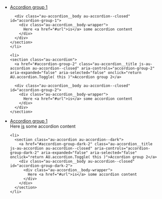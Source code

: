 <ul class="au-accordion-group">
  <li>
    <section class="au-accordion">
      <a href="#accordion-group-1" class="au-accordion__title js-au-accordion au-accordion--closed" aria-controls="accordion-group-1" aria-expanded="false" aria-selected="false" onclick="return AU.accordion.Toggle( this )">Accordion group 1</a>

      <div class="au-accordion__body au-accordion--closed" id="accordion-group-1">
        <div class="au-accordion__body-wrapper">
          Here <a href="#url">is</a> some accordion content
        </div>
      </div>
    </section>
    </li>

    <li>
    <section class="au-accordion">
      <a href="#accordion-group-2" class="au-accordion__title js-au-accordion au-accordion--closed" aria-controls="accordion-group-2" aria-expanded="false" aria-selected="false" onclick="return AU.accordion.Toggle( this )">Accordion group 2</a>

      <div class="au-accordion__body au-accordion--closed" id="accordion-group-2">
        <div class="au-accordion__body-wrapper">
          Here <a href="#url">is</a> some accordion content
        </div>
      </div>
    </section>
  </li>
</ul>

<div class="au-body au-body--dark">
  <ul class="au-accordion-group">
    <li>
      <section class="au-accordion au-accordion--dark">
        <a href="#accordion-group-dark-1" class="au-accordion__title js-au-accordion au-accordion--closed" aria-controls="accordion-group-dark-1" aria-expanded="false" aria-selected="false" onclick="return AU.accordion.Toggle( this )">Accordion group 1</a>
        <div class="au-accordion__body au-accordion--closed" id="accordion-group-dark-1">
          <div class="au-accordion__body-wrapper">
            Here <a href="#url">is</a> some accordion content
          </div>
        </div>
      </section>
    </li>

    <li>
      <section class="au-accordion au-accordion--dark">
        <a href="#accordion-group-dark-2" class="au-accordion__title js-au-accordion au-accordion--closed" aria-controls="accordion-group-dark-2" aria-expanded="false" aria-selected="false" onclick="return AU.accordion.Toggle( this )">Accordion group 2</a>
        <div class="au-accordion__body au-accordion--closed" id="accordion-group-dark-2">
          <div class="au-accordion__body-wrapper">
            Here <a href="#url">is</a> some accordion content
          </div>
        </div>
      </section>
    </li>
  </ul>
</div>
